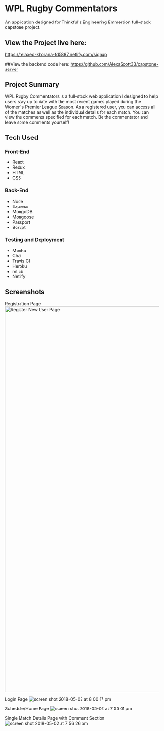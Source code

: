 # WPL Rugby Commentators

An application designed for Thinkful's Engineering Emmersion full-stack capstone project.

## View the Project live here:
https://relaxed-khorana-fd5887.netlify.com/signup

##View the backend code here:
https://github.com/AlexaScott33/capstone-server

## Project Summary

WPL Rugby Commentators is a full-stack web application I designed to help users stay up to date with the most recent games played during the Women's Premier League Season. As a registered user, you can access all of the matches as well as the individual details for each match. You can view the comments specified for each match. Be the commentator and leave some comments yourself!

## Tech Used

### Front-End
* React
* Redux
* HTML
* CSS

### Back-End
* Node
* Express
* MongoDB
* Mongoose
* Passport
* Bcrypt

### Testing and Deployment
* Mocha
* Chai
* Travis CI
* Heroku
* mLab
* Netlify

## Screenshots

Registration Page
<img width="1262" alt="Register New User Page" src="https://user-images.githubusercontent.com/35544816/39558248-d28e88ec-4e41-11e8-9e9a-83e3ff0fdd0f.png">

Login Page
![screen shot 2018-05-02 at 8 00 17 pm](https://user-images.githubusercontent.com/35544816/39558447-8bf04054-4e43-11e8-9969-0ac7593694a1.png)

Schedule/Home Page
![screen shot 2018-05-02 at 7 55 01 pm](https://user-images.githubusercontent.com/35544816/39558357-c8edc19e-4e42-11e8-9c97-46052a54c30a.png)

Single Match Details Page with Comment Section
![screen shot 2018-05-02 at 7 56 26 pm](https://user-images.githubusercontent.com/35544816/39558379-f54553ec-4e42-11e8-8ccd-531ccaa04c0f.png)

